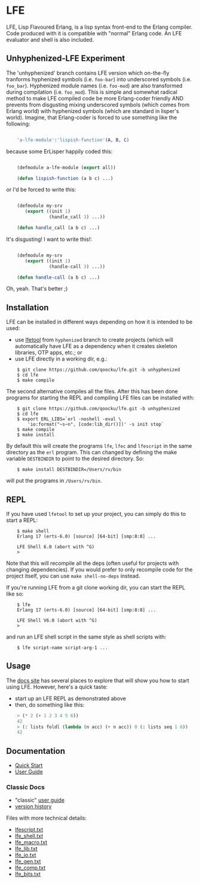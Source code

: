 # LFE

LFE, Lisp Flavoured Erlang, is a lisp syntax front-end to the Erlang
compiler. Code produced with it is compatible with "normal" Erlang
code. An LFE evaluator and shell is also included.

## Unhyphenized-LFE Experiment

The 'unhyphenized' branch contains LFE version which on-the-fly tranforms hyphenized symbols (i.e. `foo-bar`)
into underscored symbols (i.e. `foo_bar`). Hyphenized module names (i.e. `foo-mod`) are also transformed during compilation (i.e. `foo_mod`). This is simple and somewhat radical method to make LFE compiled code be more Erlang-coder friendly AND prevents from disgusting mixing underscored symbols (which comes from Erlang world) with hyphenized symbols (which are standard in lisper's world). Imagine, that Erlang-coder is forced to use something like the following:

```erlang

	'a-lfe-module':'lispish-function'(A, B, C)
```

because some ErLisper happily coded this:

```lisp

	(defmodule a-lfe-module (export all))

	(defun lispish-function (a b c) ...)
```

or I'd be forced to write this:

```lisp

	(defmodule my-srv
       (export ((init 1)
                (handle_call 3) ...))

	(defun handle_call (a b c) ...)
```

It's disgusting! I want to write this!:

```lisp

	(defmodule my-srv
       (export ((init 1)
                (handle-call 3) ...))

	(defun handle-call (a b c) ...)
```

Oh, yeah. That's better ;)

## Installation

LFE can be installed in different ways depending on how it is intended
to be used:

* use [lfetool](https://github.com/qoocku/lfetool) from `hyphenized` branch to create projects (which will
  automatically have LFE as a dependency when it creates skeleton libraries,
  OTP apps, etc.; or
* use LFE directly in a working dir, e.g.:

```shell
    $ git clone https://github.com/qoocku/lfe.git -b unhyphenized
    $ cd lfe
    $ make compile
```

The second alternative compiles all the files. After this has been
done programs for starting the REPL and compiling LFE files can be
installed with:

```shell
    $ git clone https://github.com/qoocku/lfe.git -b unhyphenized
    $ cd lfe
    $ export ERL_LIBS=`erl -noshell -eval \
        'io:format("~s~n", [code:lib_dir()])' -s init stop`
    $ make compile
    $ make install
```

By default this will create the programs ``lfe``, ``lfec`` and
``lfescript`` in the same directory as the ``erl`` program. This can
changed by defining the make variable ``DESTBINDIR`` to point to the
desired directory. So:

```shell
    $ make install DESTBINDIR=/Users/rv/bin
```

will put the programs in ``/Users/rv/bin``.

## REPL

If you have used ``lfetool`` to set up your project, you can simply do this to
start a REPL:

```shell
    $ make shell
    Erlang 17 (erts-6.0) [source] [64-bit] [smp:8:8] ...

    LFE Shell 6.0 (abort with ^G)
    >
```

Note that this will recompile all the deps (often useful for projects with
changing dependencies). If you would prefer to only recompile code for the
project itself, you can use ``make shell-no-deps`` instead.

If you're running LFE from a git clone working dir, you can start the REPL
like so:

```shell
    $ lfe
    Erlang 17 (erts-6.0) [source] [64-bit] [smp:8:8] ...

    LFE Shell V6.0 (abort with ^G)
    >
```

and run an LFE shell script in the same style as shell scripts with:

```shell
    $ lfe script-name script-arg-1 ...
```

## Usage

The [docs site](http://lfe.github.io/docs.html) has several places to explore
that will show you how to start using LFE. However, here's a quick taste:

* start up an LFE REPL as demonstrated above
* then, do something like this:
```cl
    > (* 2 (+ 1 2 3 4 5 6))
    42
    > (: lists foldl (lambda (n acc) (+ n acc)) 0 (: lists seq 1 6))
    42
```

## Documentation

* [Quick Start](http://lfe.github.io/quick-start/1.html)
* [User Guide](http://lfe.github.io/user-guide/intro/1.html)


### Classic Docs

* "classic" [user guide](doc/user_guide.txt)
* [version history](doc/version_history.md)

Files with more technical details:

* [lfescript.txt](doc/lfescript.txt)
* [lfe_shell.txt](doc/lfe_shell.txt)
* [lfe_macro.txt](doc/lfe_macro.txt)
* [lfe_lib.txt](doc/lfe_lib.txt)
* [lfe_io.txt](doc/lfe_io.txt)
* [lfe_gen.txt](doc/lfe_gen.txt)
* [lfe_comp.txt](doc/lfe_comp.txt)
* [lfe_bits.txt](doc/lfe_bits.txt)
